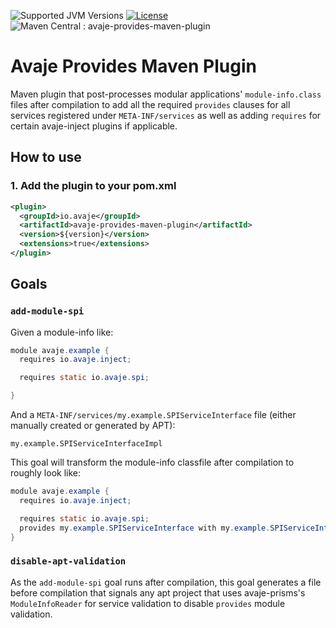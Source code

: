 ![Supported JVM Versions](https://img.shields.io/badge/JVM-24-brightgreen.svg?&logo=openjdk)
[![License](https://img.shields.io/badge/License-Apache%202.0-blue.svg)](https://github.com/avaje/avaje-inject/blob/master/LICENSE)
![Maven Central : avaje-provides-maven-plugin](https://img.shields.io/maven-central/v/io.avaje/avaje-provides-maven-plugin.svg?label=Maven%20Central)

# Avaje Provides Maven Plugin

Maven plugin that post-processes modular applications' `module-info.class` files after compilation to add all the required `provides` clauses for all services registered under `META-INF/services` as well as adding `requires` for certain avaje-inject plugins if applicable.

## How to use

### 1. Add the plugin to your pom.xml

```xml
<plugin>
  <groupId>io.avaje</groupId>
  <artifactId>avaje-provides-maven-plugin</artifactId>
  <version>${version}</version> 
  <extensions>true</extensions>
</plugin>
```

## Goals

### `add-module-spi`

Given a module-info like: 

```java
module avaje.example {
  requires io.avaje.inject;

  requires static io.avaje.spi;

}
```

And a `META-INF/services/my.example.SPIServiceInterface` file (either manually created or generated by APT):

```
my.example.SPIServiceInterfaceImpl
```

This goal will transform the module-info classfile after compilation to roughly look like:

```java
module avaje.example {
  requires io.avaje.inject;

  requires static io.avaje.spi;
  provides my.example.SPIServiceInterface with my.example.SPIServiceInterfaceImpl;
}
```

### `disable-apt-validation`

As the `add-module-spi` goal runs after compilation, this goal generates a file before compilation that signals any apt project that uses avaje-prisms's `ModuleInfoReader` for service validation to disable `provides` module validation.